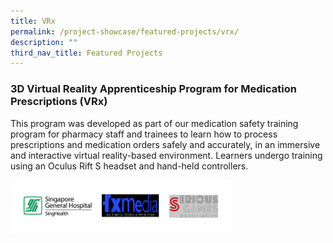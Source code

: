 ```yaml
---
title: VRx
permalink: /project-showcase/featured-projects/vrx/
description: ""
third_nav_title: Featured Projects
---
```

### 3D Virtual Reality Apprenticeship Program for Medication Prescriptions (VRx)

This program was developed as part of our medication safety training program for pharmacy staff and trainees to learn how to process prescriptions and medication orders safely and accurately, in an immersive and interactive virtual reality-based environment. Learners undergo training using an Oculus Rift S headset and hand-held controllers.

<img style="width:70%" src="/images/Featured%20Projects/3D%20VR%20Apprentice/3d%20virtual%20reality%20apprenticeship%20program%20for%20medication%20prescriptions%20(vrx)%20logos.png">